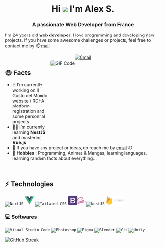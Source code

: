 
<h1 align="center">Hi <img src="https://media.giphy.com/media/hvRJCLFzcasrR4ia7z/giphy.gif" width="25px"> I'm Alex S.</h1>
<h3 align="center">A passionate Web Developer from France</h3>

I'm 24 years old **web developer**. I love programming and developing new projects. If you have some awesome challenges or projects, feel free to contact me by 📫 [mail](mailto:salimalexo@gmail.com)

<div align="center"><a href="mailto:salimalexo@gmail.com"><img alt="Gmail" src="https://img.shields.io/badge/Gmail-D14836?style=for-the-badge&logo=gmail&logoColor=white" /></a></div>

<img align="right" alt="GIF Code" src="https://cdn.dribbble.com/users/132194/screenshots/3143314/codingdribbble.gif" style="border: 2px solid white; border-radius:5px" height="250" width="355"/>

## 😄 Facts
- 🔥 I’m currently working on Il Gusto del Mondo website / RDHA platform registration and some personnal projects
- 🧑‍💻 I’m currently learning  **NestJS** and mastering **Vue.js**
- 💼 If you have any project or ideas, do reach me by [email](mailto:salimalexo@gmail.com) :D
- 💚 **Hobbies** : Programming, Animes & Mangas, learning languages, learning random facts about everything...

<br>

## ⚡ Technologies
<code><img height="30" src="https://avatars.githubusercontent.com/u/23360933?s=200&v=4" title="NuxtJS"></code>
<code><img height="30" src="https://raw.githubusercontent.com/github/explore/80688e429a7d4ef2fca1e82350fe8e3517d3494d/topics/vue/vue.png" title="VueJS"></code>
<code><img height="30" src="https://static-00.iconduck.com/assets.00/tailwind-css-icon-512x307-1v56l8ed.png" title="Tailwind CSS"></code>
<code><img height="30" src="https://raw.githubusercontent.com/github/explore/80688e429a7d4ef2fca1e82350fe8e3517d3494d/topics/bootstrap/bootstrap.png" title="Bootstrap"></code><code><img height="30" src="https://raw.githubusercontent.com/github/explore/80688e429a7d4ef2fca1e82350fe8e3517d3494d/topics/sass/sass.png" title="SASS"></code><code><img height="30" src="https://camo.githubusercontent.com/5f54c0817521724a2deae8dedf0c280a589fd0aa9bffd7f19fa6254bb52e996a/68747470733a2f2f6e6573746a732e636f6d2f696d672f6c6f676f2d736d616c6c2e737667" title="NestJS"></code><code><img height="30" src="https://raw.githubusercontent.com/github/explore/80688e429a7d4ef2fca1e82350fe8e3517d3494d/topics/firebase/firebase.png" title="Firebase"></code><code><img height="30" src="https://raw.githubusercontent.com/github/explore/80688e429a7d4ef2fca1e82350fe8e3517d3494d/topics/express/express.png" title="Express"></code>

### 💻 Softwares
<code><img height="30" src="https://upload.wikimedia.org/wikipedia/commons/thumb/9/9a/Visual_Studio_Code_1.35_icon.svg/2048px-Visual_Studio_Code_1.35_icon.svg.png" title="Visual Studio Code"></code>
<code><img height="30" src="https://encrypted-tbn0.gstatic.com/images?q=tbn:ANd9GcTtwktLwEnnPydrOMjoLAYh3qlNBN-Rh5Ek_nKIRfpebtXPpyl1WN5uBj3Iut7U8syoNqw&usqp=CAU" title="Photoshop"></code>
<code><img height="30" src="https://upload.wikimedia.org/wikipedia/commons/3/33/Figma-logo.svg" title="Figma"></code>
<code><img height="30" src="https://findicons.com/files/icons/1007/crystal_like/256/blender.png" title="Blender"></code>
<code><img height="30" src="https://upload.wikimedia.org/wikipedia/commons/thumb/3/3f/Git_icon.svg/1024px-Git_icon.svg.png" title="Git"></code>
<code><img height="30" src="https://upload.wikimedia.org/wikipedia/commons/8/8a/Official_unity_logo.png" title="Unity"></code>

[![GitHub Streak](https://streak-stats.demolab.com?user=Zeatlan&theme=tokyonight&date_format=j%20M%5B%20Y%5D)](https://git.io/streak-stats)
